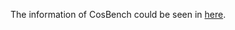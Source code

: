The information of CosBench could be seen in [here](https://github.com/BASE-LAB-SJTU/CosBench/wiki).
